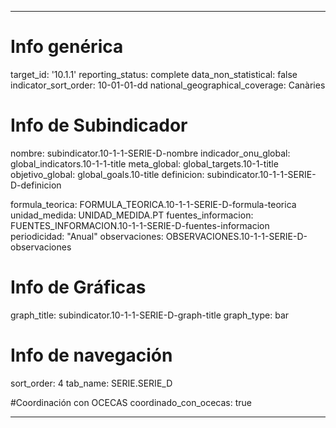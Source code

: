---

# Info genérica
target_id: '10.1.1'
reporting_status: complete
data_non_statistical: false
indicator_sort_order: 10-01-01-dd
national_geographical_coverage: Canàries

# Info de Subindicador
nombre: subindicator.10-1-1-SERIE-D-nombre
indicador_onu_global: global_indicators.10-1-1-title
meta_global: global_targets.10-1-title
objetivo_global: global_goals.10-title
definicion: subindicator.10-1-1-SERIE-D-definicion

formula_teorica: FORMULA_TEORICA.10-1-1-SERIE-D-formula-teorica
unidad_medida: UNIDAD_MEDIDA.PT
fuentes_informacion: FUENTES_INFORMACION.10-1-1-SERIE-D-fuentes-informacion
periodicidad: "Anual"
observaciones: OBSERVACIONES.10-1-1-SERIE-D-observaciones
# Info de Gráficas
graph_title: subindicator.10-1-1-SERIE-D-graph-title
graph_type: bar

# Info de navegación
sort_order: 4
tab_name: SERIE.SERIE_D

#Coordinación con OCECAS
coordinado_con_ocecas: true

---